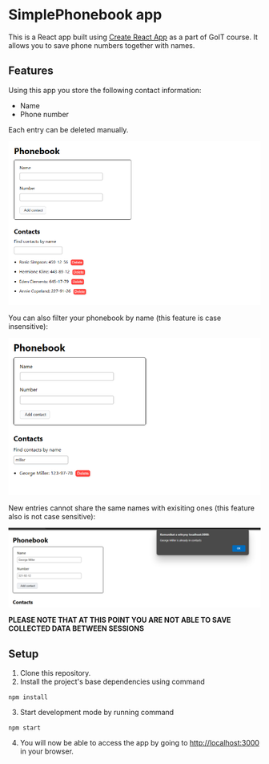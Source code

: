 # SimplePhonebook app

This is a React app built using
[Create React App](https://github.com/facebook/create-react-app) as a part of
GoIT course. It allows you to save phone numbers together with names.

## Features

Using this app you store the following contact information:

- Name
- Phone number

Each entry can be deleted manually.

![Application interface](./assets/interface-1.png)

You can also filter your phonebook by name (this feature is case insensitive):

![Filtering feature](./assets/interface-2.png)

New entries cannot share the same names with exisiting ones (this feature also
is not case sensitive):

![Adding new contact with exisiting name](./assets/interface-3.png)

**PLEASE NOTE THAT AT THIS POINT YOU ARE NOT ABLE TO SAVE COLLECTED DATA BETWEEN
SESSIONS**

## Setup

1. Clone this repository.
2. Install the project's base dependencies using command

```shell
npm install
```

3. Start development mode by running command

```shell
npm start
```

4. You will now be able to access the app by going to
   [http://localhost:3000](http://localhost:3000) in your browser.
